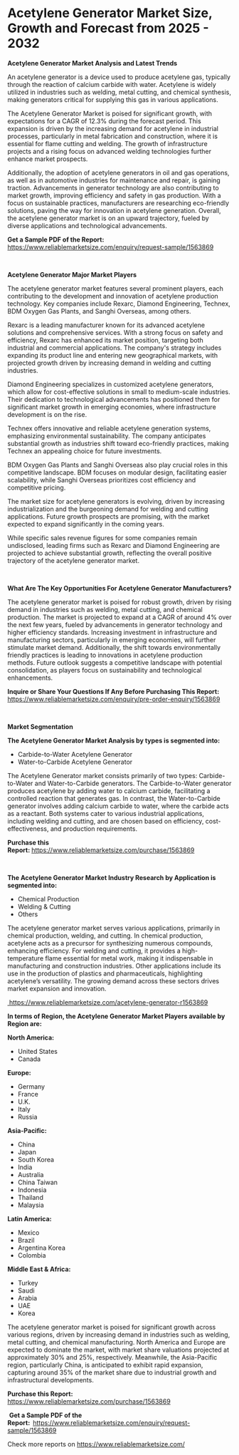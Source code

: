 <p><h1>Acetylene Generator Market Size, Growth and Forecast from 2025 - 2032</h1></p><p><strong>Acetylene Generator Market Analysis and Latest Trends</strong></p>
<p><p>An acetylene generator is a device used to produce acetylene gas, typically through the reaction of calcium carbide with water. Acetylene is widely utilized in industries such as welding, metal cutting, and chemical synthesis, making generators critical for supplying this gas in various applications.</p><p>The Acetylene Generator Market is poised for significant growth, with expectations for a CAGR of 12.3% during the forecast period. This expansion is driven by the increasing demand for acetylene in industrial processes, particularly in metal fabrication and construction, where it is essential for flame cutting and welding. The growth of infrastructure projects and a rising focus on advanced welding technologies further enhance market prospects.</p><p>Additionally, the adoption of acetylene generators in oil and gas operations, as well as in automotive industries for maintenance and repair, is gaining traction. Advancements in generator technology are also contributing to market growth, improving efficiency and safety in gas production. With a focus on sustainable practices, manufacturers are researching eco-friendly solutions, paving the way for innovation in acetylene generation. Overall, the acetylene generator market is on an upward trajectory, fueled by diverse applications and technological advancements.</p></p>
<p><strong>Get a Sample PDF of the Report:&nbsp;</strong> <a href="https://www.reliablemarketsize.com/enquiry/request-sample/1563869?utm_campaign=2303&utm_medium=2&utm_source=Github&utm_content=ia&utm_term=22022025&utm_id=acetylene-generator">https://www.reliablemarketsize.com/enquiry/request-sample/1563869</a></p>
<p>&nbsp;</p>
<p><strong>Acetylene Generator Major Market Players</strong></p>
<p><p>The acetylene generator market features several prominent players, each contributing to the development and innovation of acetylene production technology. Key companies include Rexarc, Diamond Engineering, Technex, BDM Oxygen Gas Plants, and Sanghi Overseas, among others.</p><p>Rexarc is a leading manufacturer known for its advanced acetylene solutions and comprehensive services. With a strong focus on safety and efficiency, Rexarc has enhanced its market position, targeting both industrial and commercial applications. The company's strategy includes expanding its product line and entering new geographical markets, with projected growth driven by increasing demand in welding and cutting industries.</p><p>Diamond Engineering specializes in customized acetylene generators, which allow for cost-effective solutions in small to medium-scale industries. Their dedication to technological advancements has positioned them for significant market growth in emerging economies, where infrastructure development is on the rise.</p><p>Technex offers innovative and reliable acetylene generation systems, emphasizing environmental sustainability. The company anticipates substantial growth as industries shift toward eco-friendly practices, making Technex an appealing choice for future investments.</p><p>BDM Oxygen Gas Plants and Sanghi Overseas also play crucial roles in this competitive landscape. BDM focuses on modular design, facilitating easier scalability, while Sanghi Overseas prioritizes cost efficiency and competitive pricing.</p><p>The market size for acetylene generators is evolving, driven by increasing industrialization and the burgeoning demand for welding and cutting applications. Future growth prospects are promising, with the market expected to expand significantly in the coming years.</p><p>While specific sales revenue figures for some companies remain undisclosed, leading firms such as Rexarc and Diamond Engineering are projected to achieve substantial growth, reflecting the overall positive trajectory of the acetylene generator market.</p></p>
<p>&nbsp;</p>
<p><strong>What Are The Key Opportunities For Acetylene Generator Manufacturers?</strong></p>
<p><p>The acetylene generator market is poised for robust growth, driven by rising demand in industries such as welding, metal cutting, and chemical production. The market is projected to expand at a CAGR of around 4% over the next few years, fueled by advancements in generator technology and higher efficiency standards. Increasing investment in infrastructure and manufacturing sectors, particularly in emerging economies, will further stimulate market demand. Additionally, the shift towards environmentally friendly practices is leading to innovations in acetylene production methods. Future outlook suggests a competitive landscape with potential consolidation, as players focus on sustainability and technological enhancements.</p></p>
<p><strong>Inquire or Share Your Questions If Any Before Purchasing This Report:</strong> <a href="https://www.reliablemarketsize.com/enquiry/pre-order-enquiry/1563869?utm_campaign=2303&utm_medium=2&utm_source=Github&utm_content=ia&utm_term=22022025&utm_id=acetylene-generator">https://www.reliablemarketsize.com/enquiry/pre-order-enquiry/1563869</a></p>
<p>&nbsp;</p>
<p><strong>Market Segmentation</strong></p>
<p><strong>The Acetylene Generator Market Analysis by types is segmented into:</strong></p>
<p><ul><li>Carbide-to-Water Acetylene Generator</li><li>Water-to-Carbide Acetylene Generator</li></ul></p>
<p><p>The Acetylene Generator market consists primarily of two types: Carbide-to-Water and Water-to-Carbide generators. The Carbide-to-Water generator produces acetylene by adding water to calcium carbide, facilitating a controlled reaction that generates gas. In contrast, the Water-to-Carbide generator involves adding calcium carbide to water, where the carbide acts as a reactant. Both systems cater to various industrial applications, including welding and cutting, and are chosen based on efficiency, cost-effectiveness, and production requirements.</p></p>
<p><strong>Purchase this Report:&nbsp;</strong><a href="https://www.reliablemarketsize.com/purchase/1563869?utm_campaign=2303&utm_medium=2&utm_source=Github&utm_content=ia&utm_term=22022025&utm_id=acetylene-generator">https://www.reliablemarketsize.com/purchase/1563869</a></p>
<p>&nbsp;</p>
<p><strong>The Acetylene Generator Market Industry Research by Application is segmented into:</strong></p>
<p><ul><li>Chemical Production</li><li>Welding & Cutting</li><li>Others</li></ul></p>
<p><p>The acetylene generator market serves various applications, primarily in chemical production, welding, and cutting. In chemical production, acetylene acts as a precursor for synthesizing numerous compounds, enhancing efficiency. For welding and cutting, it provides a high-temperature flame essential for metal work, making it indispensable in manufacturing and construction industries. Other applications include its use in the production of plastics and pharmaceuticals, highlighting acetylene’s versatility. The growing demand across these sectors drives market expansion and innovation.</p></p>
<p><a href="https://www.reliablemarketsize.com/acetylene-generator-r1563869?utm_campaign=2303&utm_medium=2&utm_source=Github&utm_content=ia&utm_term=22022025&utm_id=acetylene-generator">&nbsp;https://www.reliablemarketsize.com/acetylene-generator-r1563869</a></p>
<p><strong>In terms of Region, the Acetylene Generator Market Players available by Region are:</strong></p>
<p>
    <p> <strong> North America: </strong>
        <ul>
            <li>United States</li>
            <li>Canada</li>
        </ul>
        </p> 
    <p> <strong> Europe: </strong>
        <ul>
            <li>Germany</li>
            <li>France</li>
            <li>U.K.</li>
            <li>Italy</li>
            <li>Russia</li>
        </ul>
        </p> 
    <p> <strong> Asia-Pacific: </strong>
        <ul>
            <li>China</li>
            <li>Japan</li>
            <li>South Korea</li>
            <li>India</li>
            <li>Australia</li>
            <li>China Taiwan</li>
            <li>Indonesia</li>
            <li>Thailand</li>
            <li>Malaysia</li>
        </ul>
        </p> 
    <p> <strong> Latin America: </strong>
        <ul>
            <li>Mexico</li>
            <li>Brazil</li>
            <li>Argentina Korea</li>
            <li>Colombia</li>
        </ul>
        </p> 
    <p> <strong> Middle East & Africa: </strong>
        <ul>
            <li>Turkey</li>
            <li>Saudi</li>
            <li>Arabia</li>
            <li>UAE</li>
            <li>Korea</li>
        </ul>
    </p>
    </p>
<p><p>The acetylene generator market is poised for significant growth across various regions, driven by increasing demand in industries such as welding, metal cutting, and chemical manufacturing. North America and Europe are expected to dominate the market, with market share valuations projected at approximately 30% and 25%, respectively. Meanwhile, the Asia-Pacific region, particularly China, is anticipated to exhibit rapid expansion, capturing around 35% of the market share due to industrial growth and infrastructural developments.</p></p>
<p><strong>Purchase this Report: </strong><a href="https://www.reliablemarketsize.com/purchase/1563869?utm_campaign=2303&utm_medium=2&utm_source=Github&utm_content=ia&utm_term=22022025&utm_id=acetylene-generator">https://www.reliablemarketsize.com/purchase/1563869</a></p>
<p>&nbsp;<strong>Get a Sample PDF of the Report:&nbsp;&nbsp;</strong><a href="https://www.reliablemarketsize.com/enquiry/request-sample/1563869?utm_campaign=2303&utm_medium=2&utm_source=Github&utm_content=ia&utm_term=22022025&utm_id=acetylene-generator">https://www.reliablemarketsize.com/enquiry/request-sample/1563869</a></p>
<p><strong></strong></p>
<p>Check more reports on <a href="https://www.reliablemarketsize.com/?utm_campaign=2303&utm_medium=2&utm_source=Github&utm_content=ia&utm_term=22022025&utm_id=acetylene-generator">https://www.reliablemarketsize.com/</a></p>